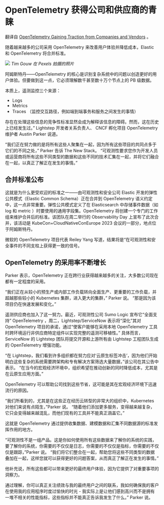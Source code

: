 # OpenTelemetry 获得公司和供应商的青睐

翻译自 [OpenTelemetry Gaining Traction from Companies and Vendors](https://thenewstack.io/opentelemetry-gaining-traction-from-companies-and-vendors/) 。

随着越来越多的公司采用 OpenTelemetry 来改善用户体验并降低成本，Elastic 和 OpenTelemetry 将合并标准。

![](https://cdn.thenewstack.io/media/2023/04/c2b7bda5-pexels-tim-gouw-5800216-1024x683.jpg)
*Tim Gouw 在 Pexels 拍摄的照片*

阿姆斯特丹——OpenTelemetry 的核心是识别复杂系统中的问题以创造更好的用户体验。但要做到这一点，它必须理解数千甚至数十万个节点上的 PB 级数据。

本质上，遥测监控三个来源：

* Logs
* Metrics
* Traces （监控交互路径，例如端到端事务和服务之间发生的事情）

存在在处理这些信息的竞争性标准显然会成为解释该信息的障碍。然而，这在历史上已经发生过。” Lightstep 开发者关系负责人、 CNCF 孵化项目 OpenTelemetry 维护者 Austin Parker 说道。

“我们正在努力做的是将所有这些人聚集在一起，因为所有这些项目的共同点多于它们的不同之处，” Parker 告诉 The New Stack。 “可观测性要求您作为开发人员或运营商将所有这些不同类型的数据和这些不同的技术汇集在一起​​，并将它们融合在一起，以真正了解正在发生的事情。”

## 合并标准公布

这就是为什么更受欢迎的标准之一——由可观测性和安全公司 Elastic 开发的弹性公共模式（Elastic Common Schema）正在合并到 OpenTelemetry 语义约定中，这一点非常重要。弹性公共模式定义了在 Elasticsearch 中存储事件数据（如 log 和 metric ）时要使用的通用字段集。OpenTelemetry 将创建一个专门的工作组来维护合并后的标准。该团队在周二举行的 Observability Day 上宣布了此次合并，该活动是 KubeCon+CloudNativeConEurope 2023 会议的一部分，地点位于阿姆斯特丹。

微软的 OpenTelemetry 项目代表 Reiley Yang 写道，结果将是“在可观测性和安全事件的不同支柱上获得更一致的信号。

## OpenTelemetry 的采用率不断增长

Parker 表示，OpenTelemetry 正在跨行业获得越来越多的关注，大多数公司现在都有一定程度的采用。

“我们正在从较小的预生产或内部工作负载转向全面生产、更重要的工作负载，并超越那些较小的 Kubernetes 集群，进入更大的集群，” Parker 说。 “那是因为该项目仍在快速发展和变化。”

遥测供应商也加入了这一努力。最近，可观测性公司 Sumo Logic 宣布它“全面支持” OpenTelemetry ，周二，Lightstep/ServiceNow 表示将“深化”其对 OpenTelemetry 项目的承诺，通过“使客户能够在采用本地 OpenTelemetry 工具时跨环境运行非供应商特定组件以实现完整的遥测可移植性。” 具体而言， ServiceNow 的 Lightstep 团队将提交开源和上游所有由 Lightstep 工程团队生成的 OpenTelemetry 增强功能。

“在 Lightstep，我们看到许多组织都在努力应对‘云原生标签冲击’，因为他们开始明白这些复杂的系统需要跨架构和专有解决方案筛选大量数据，”该公司在其公告中表示。 “在当今的宏观经济环境中，组织希望在推动创新的同时降低成本，尤其是在云原生应用方面。”

OpenTelemetry 可以帮助公司找到这些节省，这可能是其在宏观经济环境下迅速流行的原因。

“我们所看到的，尤其是在这些正在经历云转型的非常大的组织中，Kubernetes 对他们来说有点陌生，”Parker 说。 “随着他们添加更多服务，变得越来越复杂，它只会变得越来越混乱，而他们现有的工具并不能真正涵盖它。”

这就是 OpenTelemetry 通过提供收集数据、建模数据和汇集不同数据源的标准发挥作用的地方。

“可观测性不是一组产品。这是你如何使用所有这些数据来了解你的系统的实践，要了解你的系统，你需要的不仅仅是日志，你需要的不仅仅是指标，你需要的不仅仅是跟踪，”Parker 说。 “我们将它们整合在一起，帮助您将这些不同类型的数据叠加在一起，这样您就可以获得更好的问题答案，从而真正了解正在发生的事情。”

他补充说，所有这些都可以带来更好的最终用户体验，因为它提供了对重要事项的洞察力。

通过理解，你可以真正关注绩效与我的最终用户之间的联系，我如何确保我的客户在使用我的应用程序时度过愉快的时光 - 我实际上是让他们感到高兴而不是拥有一堆不相关的性能指标，这些指标并不能真正告诉我发生了什么。” Parker 说。

